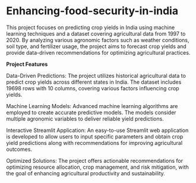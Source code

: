 # Enhancing-food-security-in-india

This project focuses on predicting crop yields in India using machine learning techniques and a dataset covering agricultural data from 1997 to 2020. By analyzing various agronomic factors such as weather conditions, soil type, and fertilizer usage, the project aims to forecast crop yields and provide data-driven recommendations for optimizing agricultural practices.

**Project Features**



Data-Driven Predictions: The project utilizes historical agricultural data to predict crop yields across different states in India. The dataset includes 19698 rows with 10 columns, covering various factors influencing crop yields.

Machine Learning Models: Advanced machine learning algorithms are employed to create accurate predictive models. The models consider multiple agronomic variables to deliver reliable yield predictions.

Interactive Streamlit Application: An easy-to-use Streamlit web application is developed to allow users to input specific parameters and obtain crop yield predictions along with recommendations for improving agricultural outcomes.

Optimized Solutions: The project offers actionable recommendations for optimizing resource allocation, crop management, and risk mitigation, with the goal of enhancing agricultural productivity and sustainability.
